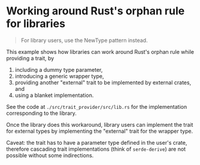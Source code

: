 # Working around Rust's orphan rule for libraries

> For library users, use the NewType pattern instead.

This example shows how libraries can work around Rust's orphan rule while providing a trait, by

1. including a dummy type parameter,
1. introducing a generic wrapper type,
1. providing another "external" trait to be implemented by external crates, and
1. using a blanket implementation.

See the code at `./src/trait_provider/src/lib.rs` for the implementation corresponding to the library.

Once the library does this workaround, library users can implement the trait for external types by implementing the "external" trait for the wrapper type.

Caveat: the trait has to have a parameter type defined in the user's crate, therefore cascading trait implementations (think of `serde-derive`) are not possible without some indirections.
